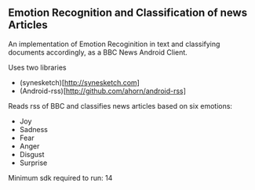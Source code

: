 ## Emotion Recognition and Classification of news Articles

An implementation of Emotion Recoginition in text and classifying documents accordingly, as a BBC News Android Client.  

Uses two libraries  
+ (synesketch)[http://synesketch.com]
+ (Android-rss)[http://github.com/ahorn/android-rss] 

Reads rss of BBC and classifies news articles based on six emotions:

+ Joy
+ Sadness
+ Fear 
+ Anger
+ Disgust
+ Surprise

Minimum sdk required to run: 14

